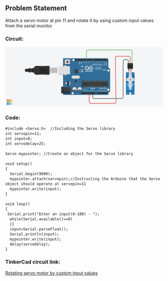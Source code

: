 ## Problem Statement
Attach a servo motor at pin 11 and rotate it by using custom input values from the serial monitor

### Circuit:

![diagram](https://github.com/Sarthak-22/Intro_to_Arduino_Workshop/blob/main/images/Rotate%20a%20servo.png)

### Code:
```
#include <Servo.h>  //Including the Servo library 
int servopin=11;
int input=0;
int servodelay=25;

Servo mypointer; //Create an object for the Servo library 

void setup() 
{
  Serial.begin(9600);
  mypointer.attach(servopin);//Instructing the Arduino that the Servo object should operate at servopin=11
  mypointer.write(input);
}

void loop() 
{
 Serial.print("Enter an input(0-180) - ");
  while(Serial.available()==0)
  {}
  input=Serial.parseFloat();
  Serial.println(input);
  mypointer.write(input);
  delay(servodelay);
}
```

### TinkerCad circuit link:
[Rotating servo motor by custom input values](https://www.tinkercad.com/things/dOe1qM7TP2e)
